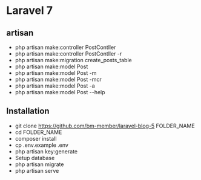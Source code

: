 # Laravel 7

## artisan

- php artisan make:controller PostContller
- php artisan make:controller PostContller -r
- php artisan make:migration create_posts_table
- php artisan make:model Post
- php artisan make:model Post -m
- php artisan make:model Post -mcr
- php artisan make:model Post -a
- php artisan make:model Post --help

## Installation

- git clone https://github.com/bm-member/laravel-blog-5 FOLDER_NAME
- cd FOLDER_NAME
- composer install
- cp .env.example .env
- php artisan key:generate
- Setup database
- php artisan migrate
- php artisan serve
